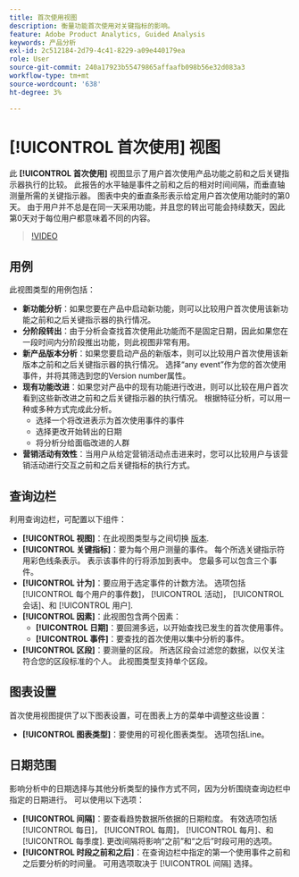 ```yaml
---
title: 首次使用视图
description: 衡量功能首次使用对关键指标的影响。
feature: Adobe Product Analytics, Guided Analysis
keywords: 产品分析
exl-id: 2c512184-2d79-4c41-8229-a09e440179ea
role: User
source-git-commit: 240a17923b55479865affaafb098b56e32d083a3
workflow-type: tm+mt
source-wordcount: '638'
ht-degree: 3%

---
```


# [!UICONTROL 首次使用] 视图

此 **[!UICONTROL 首次使用]** 视图显示了用户首次使用产品功能之前和之后关键指示器执行的比较。 此报告的水平轴是事件之前和之后的相对时间间隔，而垂直轴测量所需的关键指示器。 图表中央的垂直条形表示给定用户首次使用功能时的第0天。 由于用户并不总是在同一天采用功能，并且您的转出可能会持续数天，因此第0天对于每位用户都意味着不同的内容。

>[!VIDEO](https://video.tv.adobe.com/v/3421661/?learn=on)

## 用例

此视图类型的用例包括：

* **新功能分析**：如果您要在产品中启动新功能，则可以比较用户首次使用该新功能之前和之后关键指示器的执行情况。
* **分阶段转出**：由于分析会查找首次使用此功能而不是固定日期，因此如果您在一段时间内分阶段推出功能，则此视图非常有用。
* **新产品版本分析**：如果您要启动产品的新版本，则可以比较用户首次使用该新版本之前和之后关键指示器的执行情况。 选择“any event”作为您的首次使用事件，并将其筛选到您的Version number属性。
* **现有功能改进**：如果您对产品中的现有功能进行改进，则可以比较在用户首次看到这些新改进之前和之后关键指示器的执行情况。 根据特征分析，可以用一种或多种方式完成此分析。
   * 选择一个将改进表示为首次使用事件的事件
   * 选择更改开始转出的日期
   * 将分析分给面临改进的人群
* **营销活动有效性**：当用户从给定营销活动点击进来时，您可以比较用户与该营销活动进行交互之前和之后关键指标的执行方式。

## 查询边栏

利用查询边栏，可配置以下组件：

* **[!UICONTROL 视图]**：在此视图类型与之间切换 [版本](release.md).
* **[!UICONTROL 关键指标]**：要为每个用户测量的事件。 每个所选关键指示符用彩色线条表示。 表示该事件的行将添加到表中。 您最多可以包含三个事件。
* **[!UICONTROL 计为]**：要应用于选定事件的计数方法。 选项包括 [!UICONTROL 每个用户的事件数]， [!UICONTROL 活动]， [!UICONTROL 会话]、和 [!UICONTROL 用户].
* **[!UICONTROL 因素]**：此视图包含两个因素：
   * **[!UICONTROL 日期]**：要回溯多远，以开始查找已发生的首次使用事件。
   * **[!UICONTROL 事件]**：要查找的首次使用以集中分析的事件。
* **[!UICONTROL 区段]**：要测量的区段。 所选区段会过滤您的数据，以仅关注符合您的区段标准的个人。 此视图类型支持单个区段。

## 图表设置

首次使用视图提供了以下图表设置，可在图表上方的菜单中调整这些设置：

* **[!UICONTROL 图表类型]**：要使用的可视化图表类型。 选项包括Line。

## 日期范围

影响分析中的日期选择与其他分析类型的操作方式不同，因为分析围绕查询边栏中指定的日期进行。 可以使用以下选项：

* **[!UICONTROL 间隔]**：要查看趋势数据所依据的日期粒度。 有效选项包括 [!UICONTROL 每日]， [!UICONTROL 每周]， [!UICONTROL 每月]、和 [!UICONTROL 每季度]. 更改间隔将影响“之前”和“之后”时段可用的选项。
* **[!UICONTROL 时段之前和之后]**：在查询边栏中指定的第一个使用事件之前和之后要分析的时间量。 可用选项取决于 [!UICONTROL 间隔] 选择。
